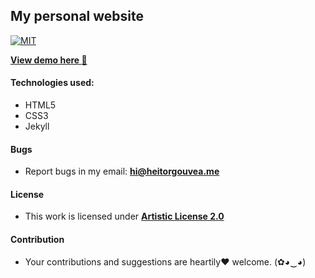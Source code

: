 ## My personal website

[![MIT](https://img.shields.io/badge/license-MIT-blue.svg)](https://github.com/HeitorG/gouveaheitor.github.io/blob/master/LICENSE.md)
 
[**View demo here :metal:**](http://heitorgouvea.me)

#### Technologies used:

- HTML5
- CSS3
- Jekyll

#### Bugs

- Report bugs in my email: **hi@heitorgouvea.me**

#### License

- This work is licensed under [**Artistic License 2.0**](https://github.com/HeitorG/heitorg.github.io/blob/master/LICENSE.md)

#### Contribution

- Your contributions and suggestions are heartily♥ welcome. (✿◕‿◕)
